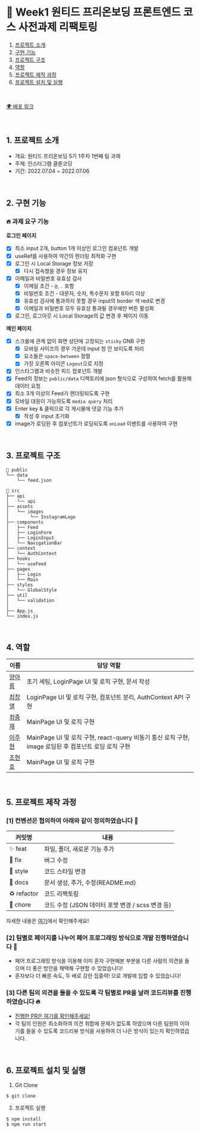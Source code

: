 # 💊 Week1 원티드 프리온보딩 프론트엔드 코스 사전과제 리팩토링

1. [프로젝트 소개](#1-프로젝트-소개)
2. [구현 기능](#2-구현-기능)
3. [프로젝트 구조](#3-프로젝트-구조)
4. [역할](#4-역할)
5. [프로젝트 제작 과정](#5-프로젝트-제작-과정)
6. [프로젝트 설치 및 실행](#6-프로젝트-설치-및-실행)

<br/>

[🌍 배포 링크]()

<br />

## 1. 프로젝트 소개
- 개요: 원티드 프리온보딩 5기 1주차 1번째 팀 과제
- 주제: 인스타그램 클론코딩
- 기간: 2022.07.04 ~ 2022.07.06

<br />

## 2. 구현 기능
### 🔥 과제 요구 기능
**로그인 페이지**   
- [x] 최소 input 2개, button 1개 이상인 로그인 컴포넌트 개발
- [x] useRef를 사용하여 약간의 렌더링 최적화 구현
- [x] 로그인 시 Local Storage 정보 저장
  - [x] 다시 접속했을 경우 정보 유지
- [x] 이메일과 비밀번호 유효성 검사
  - [x] 이메일 조건 - `@`, `.` 포함
  - [x] 비밀번호 조건 - 대문자, 숫자, 특수문자 포함 8자리 이상
  - [x] 유효성 검사에 통과하지 못할 경우 input의 border 색 red로 변경
  - [x] 이메일과 비밀번호 모두 유효성 통과될 경우에만 버튼 활성화
- [x] 로그인, 로그아웃 시 Local Storage의 값 변경 후 페이지 이동

**메인 페이지**   
- [x] 스크롤에 관계 없이 화면 상단에 고정되는 `sticky` GNB 구현
  - [x] 모바일 사이즈의 경우 가운데 input 창 안 보이도록 처리
  - [x] 요소들은 `space-between` 정렬
  - [x] 가장 오른쪽 아이콘 `Logout`으로 지정
- [x] 인스타그램과 비슷한 피드 컴포넌트 개발
- [x] Feed의 정보는 `public/data` 디렉토리에 json 형식으로 구성하여 fetch를 활용해 데이터 요청
- [x] 최소 3개 이상의 Feed가 렌더링되도록 구현
- [x] 모바일 대응이 가능하도록 `media query` 처리
- [x] Enter key & 클릭으로 각 게시물에 댓글 기능 추가
  - [x] 작성 후 input 초기화
- [x] image가 로딩된 후 컴포넌트가 로딩되도록 `onLoad` 이벤트를 사용하여 구현

<br />

## 3. 프로젝트 구조
```
📁 public
└── data
    └── feed.json

📁 src
├── api
│   └── api
├── assets
│   └── images
│        └── InstagramLogo
├── components
│   ├── Feed
│   ├── LoginForm
│   ├── LoginInput
│   └── NavigationBar
├── context
│   └── AuthContext
├── hooks
│   └── useFeed
├── pages
│   ├── Login
│   └── Main
├── styles
│   └── GlobalStyle
├── util
│   └── validation
│
├── App.js
└── index.js
```
<br />

## 4. 역할
| 이름                                       | 담당 역할                                                      |
|--------------------------------------------|----------------------------------------------------------------|
| [ 양아름 ](https://github.com/areumsheep)  | 초기 세팅, LoginPage UI 및 로직 구현, 문서 작성                |
| [ 최창열 ](https://github.com/pinkdumbbel) | LoginPage UI 및 로직 구현, 컴포넌트 분리, AuthContext API 구현 |
| [ 최중재 ](https://github.com/joong8812)   | MainPage UI 및 로직 구현                                       |
| [ 이주현 ](https://github.com/mael1657)    | MainPage UI 및 로직 구현, react-query 비동기 통신 로직 구현, image 로딩된 후 컴포넌트 로딩 로직 구현         |
| [ 조현호 ](https://github.com/hajun2)      | MainPage UI 및 로직 구현                                       |
<br />

## 5. 프로젝트 제작 과정

### [1] 컨벤션은 협의하여 아래와 같이 정의하였습니다 🥳
| 커밋명      | 내용                                             |
| ----------- | ------------------------------------------------ |
| ✨ feat     | 파일, 폴더, 새로운 기능 추가                     |
| 🐛 fix      | 버그 수정                                        |
| 💄 style    | 코드 스타일 변경                                 |
| 📝 docs     | 문서 생성, 추가, 수정(README.md)                 |
| ♻️ refactor | 코드 리팩토링                                    |
| 💩 chore   | 코드 수정 (JSON 데이터 포맷 변경 / scss 변경 등) |

자세한 내용은 [여기](https://github.com/wanted-running-sheep/wanted-pre-onboarding-fe/issues/1)에서 확인해주세요!

### [2] 팀별로 페이지를 나누어 페어 프로그래밍 방식으로 개발 진행하였습니다 🏃
- 페어 프로그래밍 방식을 이용해 이미 혼자 구현해본 부분을 다른 사람의 의견을 들으며 더 좋은 방안을 채택해 구현할 수 있었습니다!
- 혼자보다 더 빠른 속도, 두 배로 강한 집중력! 으로 개발에 임할 수 있었습니다!

### [3] 다른 팀의 의견을 들을 수 있도록 각 팀별로 PR을 날려 코드리뷰를 진행하였습니다 🔥
- [진행한 PR은 여기를 확인해주세요!](https://github.com/wanted-running-sheep/wanted-pre-onboarding-fe/pulls?q=is%3Apr+is%3Aclosed)
- 각 팀의 인원은 최소화하여 의견 취합에 문제가 없도록 하였으며 다른 팀원의 이야기를 들을 수 있도록 코드리뷰 방식을 사용하여 더 나은 방식이 있는지 확인하였습니다.

<br/>

## 6. 프로젝트 설치 및 실행
1. Git Clone
```command
$ git clone
```

2. 프로젝트 실행
```command
$ npm install
$ npm run start
```
